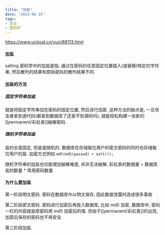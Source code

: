 ```yaml
---
title: "加盐"
date: "2023-06-15"
tags:
- 安全
- 密码学
---
```


https://www.ucloud.cn/yun/88113.html

#### 加盐
salting
密码学中的加盐是指, 通过在密码的任意固定位置插入(或替换)特定的字符串, 然后散列的结果和原始密码的散列结果不同.

#### 加盐的方法

##### 固定字符串加盐
就是将固定字符串加在密码的固定位置, 然后进行加密.
这种方法的缺点是, 一旦攻击者拿到源代码(都拿到数据库了还拿不到源码吗), 就能轻松构建一张新的[[permanent/彩虹表]]破解密码.

##### 随机字符串加盐
盐的长度固定, 但是是随机的. 数据库在存储每位用户的密文密码的同时也存储每位用户的盐.
加密方式例如 `md5(md5(passwd) + salt());`

随机字符串的加盐也仅能增加破解难度, 并非无法破解. 彩虹表的数据量 = 数据库盐的数量 * 常用密码数量

#### 为什么要加盐
第一阶段明文密码. 密码在数据库中以明文保存, 因此数据泄露时造成很多事故

第二阶段密文密码. 密码进行加密后再放入数据库, 比如 md5 加密, 数据库中, 密码一栏的内容就是原密码用 md5 加密后的值. 但由于[[permanent/彩虹表]]的出现, 加密后保存的密码也不再安全.

第三阶段加盐. 
